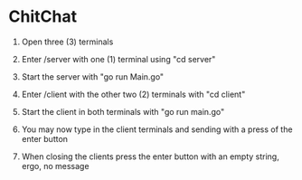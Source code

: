 # ChitChat

1. Open three (3) terminals

2. Enter /server with one (1) terminal using "cd server"

3. Start the server with "go run Main.go"

4. Enter /client with the other two (2) terminals with "cd client"

5. Start the client in both terminals with "go run main.go"

6. You may now type in the client terminals and sending with a press of the enter button 

7. When closing the clients press the enter button with an empty string, ergo, no message